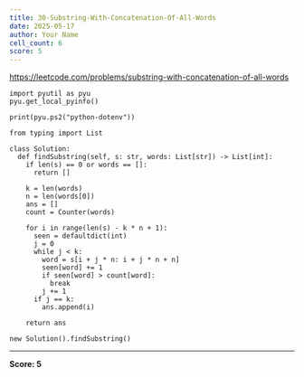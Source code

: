 ```yaml
---
title: 30-Substring-With-Concatenation-Of-All-Words
date: 2025-05-17
author: Your Name
cell_count: 6
score: 5
---
```


https://leetcode.com/problems/substring-with-concatenation-of-all-words


```
import pyutil as pyu
pyu.get_local_pyinfo()
```


```
print(pyu.ps2("python-dotenv"))
```


```
from typing import List
```


```
class Solution:
  def findSubstring(self, s: str, words: List[str]) -> List[int]:
    if len(s) == 0 or words == []:
      return []

    k = len(words)
    n = len(words[0])
    ans = []
    count = Counter(words)

    for i in range(len(s) - k * n + 1):
      seen = defaultdict(int)
      j = 0
      while j < k:
        word = s[i + j * n: i + j * n + n]
        seen[word] += 1
        if seen[word] > count[word]:
          break
        j += 1
      if j == k:
        ans.append(i)

    return ans
```


```
new Solution().findSubstring()
```


---
**Score: 5**